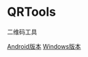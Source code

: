 # QRTools
二维码工具

[Android版本](https://www.coolapk.com/apk/233673)
[Windows版本](https://www.lanzous.com/b0t7zf7i)
